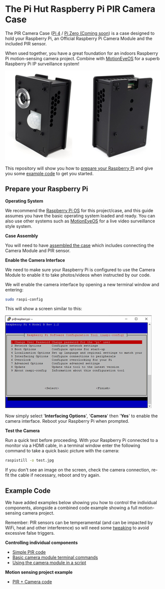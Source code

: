# The Pi Hut Raspberry Pi PIR Camera Case

The PIR Camera Case ([Pi 4](https://thepihut.com) / [Pi Zero (Coming soon](https://thepihut.com)) is a case designed to hold your Raspberry Pi, an Official Raspberry Pi Camera Module and the included PIR sensor.

When used together, you have a great foundation for an indoors Raspberry Pi motion-sensing camera project. Combine with [MotionEyeOS](https://github.com/ccrisan/motioneyeos/wiki) for a superb Raspberry Pi IP surveillance system!

![PIR Camera Case](/images/PIR-Camera-Case-2.jpg)

This repository will show you how to [prepare your Raspberry Pi](https://github.com/ThePiHut/Raspberry-Pi-PIR-Camera-Case#prepare-your-raspberry-pi) and give you some [example code](https://github.com/ThePiHut/Raspberry-Pi-PIR-Camera-Case#example-code) to get you started.
## Prepare your Raspberry Pi

**Operating System**

We recommend the [Raspberry Pi OS](https://www.raspberrypi.org/downloads/) for this project/case, and this guide assumes you have the basic operating system loaded and ready.
You can also use other systems such as [MotionEyeOS](https://github.com/ccrisan/motioneyeos/wiki) for a live video surveillance style system.

**Case Assembly**

You will need to have [assembled the case](#) which includes connecting the Camera Module and PIR sensor.

**Enable the Camera Interface**

We need to make sure your Raspberry Pi is configured to use the Camera Module to enable it to take photos/videos when instructed by our code.

We will enable the camera interface by opening a new terminal window and entering:
```bash
sudo raspi-config
```
This will show a screen similar to this:

![Raspi-Config](images/raspi-config-screen.jpg)

Now simply select '**Interfacing Options**', '**Camera**' then '**Yes**' to enable the camera interface. Reboot your Raspberry Pi when prompted.

**Test the Camera**

Run a quick test before proceeding. With your Raspberry Pi connected to a monitor via a HDMI cable, in a terminal window enter the following command to take a quick basic picture with the camera:
```bash
raspistill -o test.jpg
```
If you don't see an image on the screen, check the camera connection, re-fit the cable if necessary, reboot and try again.
## Example Code

We have added examples below showing you how to control the individual components, alongside a combined code example showing a full motion-sensing camera project.

Remember: PIR sensors can be temperamental (and can be impacted by WiFi, heat and other interference) so will need some [tweaking](https://github.com) to avoid excessive false triggers.

**Controlling individual components**
- [Simple PIR code](https://github.com/ThePiHut/Raspberry-Pi-PIR-Camera-Case/tree/master/examples/simple-pir-code)
- [Basic camera module terminal commands](https://github.com/ThePiHut/Raspberry-Pi-PIR-Camera-Case/tree/master/examples/basic-camera-commands)
- [Using the camera module in a script](https://github.com/ThePiHut/Raspberry-Pi-PIR-Camera-Case/tree/master/examples/camera-module-in-script)

**Motion sensing project example**
- [PIR + Camera code](https://github.com/ThePiHut/Raspberry-Pi-PIR-Camera-Case/tree/master/examples/pir-camera-code)
